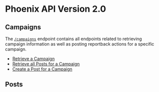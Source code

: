 # Phoenix API Version 2.0

## Campaigns

The [`/campaigns`](campaigns.md) endpoint contains all endpoints related to retrieving campaign information as well as posting reportback actions for a specific campaign.

* [Retrieve a Campaign](campaigns.md#retrieve-a-campaign)
* [Retrieve all Posts for a Campaign](campaigns.md#retrieve-all-posts-for-a-campaign)
* [Create a Post for a Campaign](campaigns.md#create-a-post-for-a-campaign)

## Posts
